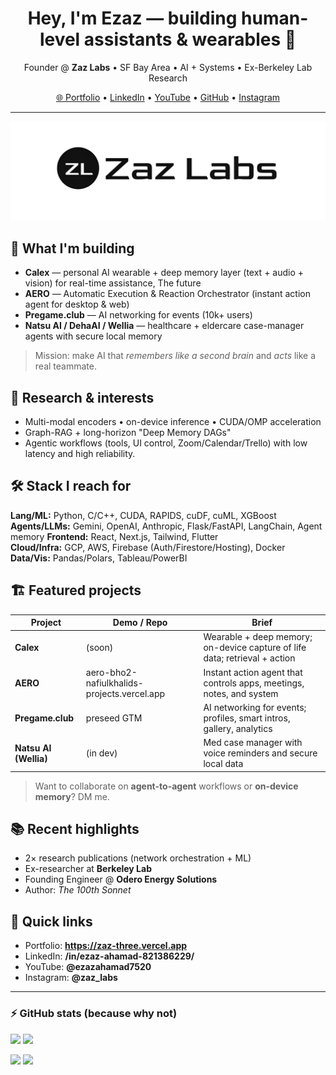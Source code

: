 <!-- PROFILE HEADER -->
<h1 align="center">Hey, I'm Ezaz — building human-level assistants & wearables 👋</h1>
<p align="center">
  Founder @ <b>Zaz Labs</b> • SF Bay Area • AI + Systems • Ex-Berkeley Lab Research
</p>

<p align="center">
  <a href="https://zaz-three.vercel.app" target="_blank">🌐 Portfolio</a> •
  <a href="https://www.linkedin.com/in/ezaz-ahamad-821386229/" target="_blank">LinkedIn</a> •
  <a href="https://www.youtube.com/@ezazahamad7520" target="_blank">YouTube</a> •
  <a href="https://github.com/ezazahamad2003" target="_blank">GitHub</a> •
  <a href="https://www.instagram.com/zaz_labs/" target="_blank">Instagram</a>
</p>

---

<!-- HERO / BANNER -->
<p align="center">
  <img src="./zaz-labs-logo.png" alt="Zaz Labs banner" width="900"/>
</p>

## 🚀 What I'm building
- **Calex** — personal AI wearable + deep memory layer (text + audio + vision) for real-time assistance, The future
- **AERO** — Automatic Execution & Reaction Orchestrator (instant action agent for desktop & web)  
- **Pregame.club** — AI networking for events (10k+ users)  
- **Natsu AI / DehaAI / Wellia** — healthcare + eldercare case-manager agents with secure local memory

> Mission: make AI that *remembers like a second brain* and *acts* like a real teammate.

## 🧪 Research & interests
- Multi-modal encoders • on-device inference • CUDA/OMP acceleration  
- Graph-RAG + long-horizon "Deep Memory DAGs"  
- Agentic workflows (tools, UI control, Zoom/Calendar/Trello) with low latency and high reliability.

## 🛠️ Stack I reach for
**Lang/ML:** Python, C/C++, CUDA, RAPIDS, cuDF, cuML, XGBoost  
**Agents/LLMs:** Gemini, OpenAI, Anthropic, Flask/FastAPI, LangChain, Agent memory
**Frontend:** React, Next.js, Tailwind, Flutter  
**Cloud/Infra:** GCP, AWS, Firebase (Auth/Firestore/Hosting), Docker  
**Data/Vis:** Pandas/Polars, Tableau/PowerBI

## 🏗 Featured projects
| Project | Demo / Repo | Brief |
|---|---|---|
| **Calex** | (soon) | Wearable + deep memory; on-device capture of life data; retrieval + action |
| **AERO** | aero-bho2-nafiulkhalids-projects.vercel.app | Instant action agent that controls apps, meetings, notes, and system |
| **Pregame.club** | preseed GTM | AI networking for events; profiles, smart intros, gallery, analytics |
| **Natsu AI (Wellia)** | (in dev) | Med case manager with voice reminders and secure local data |

> Want to collaborate on **agent-to-agent** workflows or **on-device memory**? DM me.

## 📚 Recent highlights
- 2× research publications (network orchestration + ML)  
- Ex-researcher at **Berkeley Lab**  
- Founding Engineer @ **Odero Energy Solutions**  
- Author: *The 100th Sonnet*

## 🔗 Quick links
- Portfolio: **https://zaz-three.vercel.app**
- LinkedIn: **/in/ezaz-ahamad-821386229/**
- YouTube: **@ezazahamad7520**
- Instagram: **@zaz_labs**

---

### ⚡ GitHub stats (because why not)
<p align="left">
  <img src="https://github-readme-stats.vercel.app/api?username=ezazahamad2003&show_icons=true&hide_border=true" height="145" />
  <img src="https://github-readme-stats.vercel.app/api/top-langs/?username=ezazahamad2003&layout=compact&hide_border=true" height="145" />
</p>

<!-- FOOTER BADGES -->
<p align="left">
  <a href="https://zaz-three.vercel.app"><img src="https://img.shields.io/badge/Website-online-success?style=flat&logo=vercel" /></a>
  <a href="mailto:ezaz"><img src="https://img.shields.io/badge/Contact-lets%20build-black?style=flat&logo=gmail" /></a>
</p>

<!--
Notes:
- Swap banner URL with any image from your site (hosted on Vercel). Keep width ~900.
- Add repos once public (Calex, AERO, etc.) to the table above.
- Keep it simple; update quarterly.
-->
